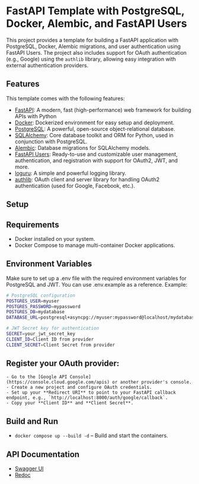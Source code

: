 # FastAPI Template with PostgreSQL, Docker, Alembic, and FastAPI Users

This project provides a template for building a FastAPI application with PostgreSQL, Docker, Alembic migrations, and user authentication using FastAPI Users. The project also includes support for OAuth authentication (e.g., Google) using the `authlib` library, allowing easy integration with external authentication providers.

## Features

This template comes with the following features:

-   [FastAPI](https://fastapi.tiangolo.com/): A modern, fast (high-performance) web framework for building APIs with Python
-   [Docker](https://docs.docker.com/): Dockerized environment for easy setup and deployment.
-   [PostgreSQL](https://www.postgresql.org/): A powerful, open-source object-relational database.
-   [SQLAlchemy](https://docs.sqlalchemy.org/en/20/): Core database toolkit and ORM for Python, used in conjunction with PostgreSQL.
-   [Alembic](https://alembic.sqlalchemy.org/en/latest/): Database migrations for SQLAlchemy models.
-   [FastAPI Users](https://fastapi-users.github.io/fastapi-users/latest/): Ready-to-use and customizable user management, authentication, and registration with support for OAuth2, JWT, and more.
-   [loguru](https://github.com/Delgan/loguru): A simple and powerful logging library.
-   [authlib](https://docs.authlib.org/en/latest/): OAuth client and server library for handling OAuth2 authentication (used for Google, Facebook, etc.).

## Setup

## Requirements

-   Docker installed on your system.
-   Docker Compose to manage multi-container Docker applications.

## Environment Variables

Make sure to set up a .env file with the required environment variables for PostgreSQL and JWT. You can use .env.example as a reference.
Example:

```bash
# PostgreSQL configuration
POSTGRES_USER=myuser
POSTGRES_PASSWORD=mypassword
POSTGRES_DB=mydatabase
DATABASE_URL=postgresql+asyncpg://myuser:mypassword@localhost/mydatabase

# JWT Secret key for authentication
SECRET=your_jwt_secret_key
CLIENT_ID=Client ID from provider
CLIENT_SECRET=Client Secret from provider
```

## **Register your OAuth provider**:

    - Go to the [Google API Console](https://console.cloud.google.com/apis) or another provider's console.
    - Create a new project and configure OAuth credentials.
    - Set up your **Redirect URI** to point to your FastAPI callback endpoint, e.g., `http://localhost:8000/auth/google/callback`.
    - Copy your **Client ID** and **Client Secret**.

## Build and Run

-   `docker compose up --build -d` – Build and start the containers.

## API Documentation

-   [Swagger UI](http://127.0.0.1:8000/docs)
-   [Redoc](http://127.0.0.1:8000/redoc)

